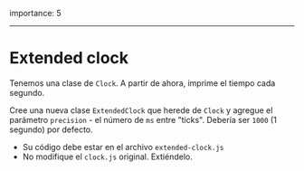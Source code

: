 importance: 5

---

# Extended clock

Tenemos una clase de `Clock`. A partir de ahora, imprime el tiempo cada segundo.

Cree una nueva clase `ExtendedClock` que herede de `Clock` y agregue el parámetro `precision` - el número de `ms` entre "ticks". Debería ser `1000` (1 segundo) por defecto.

- Su código debe estar en el archivo `extended-clock.js`
- No modifique el `clock.js` original. Extiéndelo.
